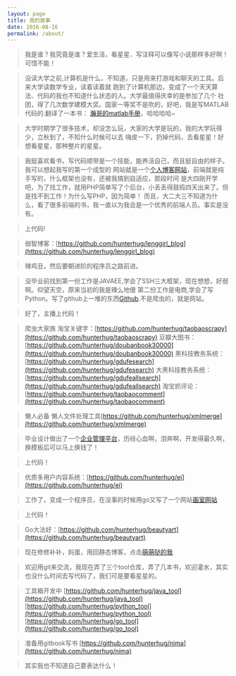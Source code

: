 ```yaml
---
layout: page
title: 我的故事
date: 2016-08-16
permalink: /about/
---
```


>我是谁？我究竟是谁？爱生活，看星星．写注释可以像写小说那样多好啊！可惜不能！

>没读大学之前,计算机是什么，不知道，只是用来打游戏和聊天的工具。后来大学读数学专业，读着读着就
跑到了计算机那边，变成了一个天天算法、代码的我也不知道什么状态的人。大学最值得庆幸的是参加了几个
社团，得了几次数学建模大奖。国家一等奖不是吹的，好吧，我是写MATLAB代码的.翻译了一本书：
[瀚哥的matlab手册](http://www.lenggirl.com/matlab.pdf)，哈哈哈哈~

>大学时期学了很多技术，却没怎么玩，大家的大学是玩的，我的大学玩得少，立秋到了，不知什么时候可以去
嗨皮一下，扔掉代码，去看星星！好想看星星，那种整片的星星。

>我挺喜欢看书，写代码顺带是一个技能，能养活自己，而且挺自由的样子。我可以想起我写的第一个成型的
网站就是一个[个人博客网站](http://php.lenggirl.com/)，前端就是纯手写的，什么框架也没有，还被我搞到自适应，那段时间
是大四刚开学吧，为了找工作，就用PHP简单写了个后台，小丢丢得鼓捣四天出来了。但是找不到工作！为什么写PHP，因为简单！
而且，大二大三不知道为什么，看了很多前端的书，我一直以为我会是一个优秀的前端人员。事实是没有。

>上代码!

>弱智博客：[https://github.com/hunterhug/lenggirl_blog](https://github.com/hunterhug/lenggirl_blog)

>辣鸡丑，然后要朝进阶的程序员之路前进。

>没毕业前找到第一份工作是JAVAEE,学会了SSH三大框架，现在想想，好弱啊。仰望天空，原来当初的我是辣么地傻
第二份工作是电商,学会了写Python。写了github上一堆的东西[Github](https://www.github.com/hunterhug).不是爬虫的，就是网站。

>好了，主播上代码！

> 爬虫大家族
>淘宝关键字：[https://github.com/hunterhug/taobaoscrapy](https://github.com/hunterhug/taobaoscrapy)
>豆瓣大图书：[https://github.com/hunterhug/doubanbook30000](https://github.com/hunterhug/doubanbook30000)
>黑科技教务系统：[https://github.com/hunterhug/gdufesearch](https://github.com/hunterhug/gdufesearch)
>大黑科技教务系统：[https://github.com/hunterhug/gdufeallsearch](https://github.com/hunterhug/gdufeallsearch)
>淘宝抓评论：[https://github.com/hunterhug/taobaocomment](https://github.com/hunterhug/taobaocomment)

>懒人必备
>懒人文件处理工具[https://github.com/hunterhug/xmlmerge](https://github.com/hunterhug/xmlmerge)

>毕业设计做出了一个[企业管理平台](http://ei.lenggirl.com/)，历经心血啊，泪奔啊，开发得最久啊，换模板后可以马上换钱了！

>上代码！

>优质多用户内容系统：[https://github.com/hunterhug/ei](https://github.com/hunterhug/ei)

>工作了，变成一个程序员，在没事的时候用go又写了一个网站[画室网站](http://beauty.lenggirl.com/)

>上代码！

>Go大法好：[https://github.com/hunterhug/beautyart](https://github.com/hunterhug/beautyart)

>现在修修补补，妈蛋，用回静态博客，点击[萌萌哒的我](https://github.com/hunterhug/hunterhug.github.io)

>欢迎用git来交流，我现在弄了三个tool仓库，弄了几本书，欢迎灌水，其实也没什么时间去写代码了，我们可是要看星星的。

>工具箱开发中
>[https://github.com/hunterhug/java_tool](https://github.com/hunterhug/java_tool)
>[https://github.com/hunterhug/python_tool](https://github.com/hunterhug/python_tool)
>[https://github.com/hunterhug/go_tool](https://github.com/hunterhug/go_tool)

>准备用gitbook写书
>[https://github.com/hunterhug/nima](https://github.com/hunterhug/nima)

>其实我也不知道自己要表达什么！

<img alt="" src="https://raw.githubusercontent.com/hunterhug/hunterhug.github.io/master/img/mylove.jpg"/>


